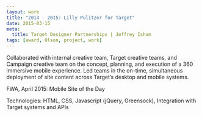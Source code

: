 ```yaml
---
layout: work
title: "2014 - 2015: Lilly Pulitzer for Target"
date: 2015-03-15
meta:
  title: Target Designer Partnerships | Jeffrey Isham
tags: [award, Olson, project, work]
---
```


<p>Collaborated with internal creative team, Target creative teams, and Campaign creative team on the concept, planning, and execution of a 360 immersive mobile experience. Led teams in the on-time, simultaneous deployment of site content across Target’s desktop and mobile systems.</p>
<p class="small">FWA, April 2015: Mobile Site of the Day</p>
<p class="small">Technologies: HTML, CSS, Javascript (jQuery, Greensock), Integration with Target systems and APIs</p>
